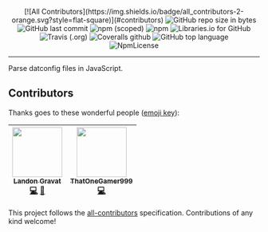 <p align=center>
[![All Contributors](https://img.shields.io/badge/all_contributors-2-orange.svg?style=flat-square)](#contributors)
    <img src="https://img.shields.io/github/repo-size/MyRPC/datconfig.svg?style=flat-square" alt="GitHub repo size in bytes">
    <img src="https://img.shields.io/github/last-commit/MyRPC/datconfig.svg?style=flat-square" alt="GitHub last commit">
    <img src="https://img.shields.io/npm/v/datconfig-parser.svg?style=flat-square" alt="npm (scoped)">
    <img src="https://img.shields.io/npm/dw/datconfig-parser.svg?style=flat-square" alt="npm">
    <img src="https://img.shields.io/librariesio/github/MyRPC/datconfig.svg?style=flat-square" alt="Libraries.io for GitHub">
    <img src="https://img.shields.io/travis/com/MyRPC/datconfig.svg?style=flat-square" alt="Travis (.org)">
    <img src="https://img.shields.io/coveralls/github/MyRPC/datconfig.svg?style=flat-square" alt="Coveralls github">
    <img src="https://img.shields.io/github/languages/top/MyRPC/datconfig.svg?style=flat-square" alt="GitHub top language"><br>
    <img src="https://img.shields.io/npm/l/datconfig-parser.svg?style=flat-square" alt="NpmLicense">
</p>

---

Parse datconfig files in JavaScript.

## Contributors

Thanks goes to these wonderful people ([emoji key](https://github.com/kentcdodds/all-contributors#emoji-key)):

<!-- ALL-CONTRIBUTORS-LIST:START - Do not remove or modify this section -->
<!-- prettier-ignore -->
| [<img src="https://avatars1.githubusercontent.com/u/45880278?v=4" width="100px;"/><br /><sub><b>Landon Gravat</b></sub>](https://railrunner16.me/)<br />[💻](https://github.com/MyRPC/datconfig/commits?author=RailRunner166 "Code") [📖](https://github.com/MyRPC/datconfig/commits?author=RailRunner166 "Documentation") | [<img src="https://avatars2.githubusercontent.com/u/17152768?v=4" width="100px;"/><br /><sub><b>ThatOneGamer999</b></sub>](https://github.com/ThatOneGamer999)<br />[💻](https://github.com/MyRPC/datconfig/commits?author=ThatOneGamer999 "Code") |
| :---: | :---: |
<!-- ALL-CONTRIBUTORS-LIST:END -->

This project follows the [all-contributors](https://github.com/kentcdodds/all-contributors) specification. Contributions of any kind welcome!